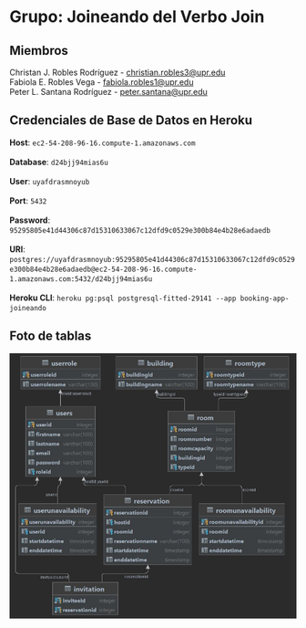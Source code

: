 # Grupo: Joineando del Verbo Join

## Miembros

Christan J. Robles Rodríguez - christian.robles3@upr.edu\
Fabiola E. Robles Vega - fabiola.robles1@upr.edu\
Peter L. Santana Rodríguez - peter.santana@upr.edu

## Credenciales de Base de Datos en Heroku

**Host**: `ec2-54-208-96-16.compute-1.amazonaws.com`\
\
**Database**: `d24bjj94mias6u`\
\
**User**: `uyafdrasmnoyub`\
\
**Port**: `5432`\
\
**Password**: `95295805e41d44306c87d15310633067c12dfd9c0529e300b84e4b28e6adaedb`\
\
**URI**: `postgres://uyafdrasmnoyub:95295805e41d44306c87d15310633067c12dfd9c0529e300b84e4b28e6adaedb@ec2-54-208-96-16.compute-1.amazonaws.com:5432/d24bjj94mias6u`\
\
**Heroku CLI**: `heroku pg:psql postgresql-fitted-29141 --app booking-app-joineando`

## Foto de tablas
![Tablas DB Booking App](https://github.com/CIIC4060-ICOM5016-FALL-2021/booking-system-joineando-del-verbo-join/blob/main/Documents/db-tables.JPG)
